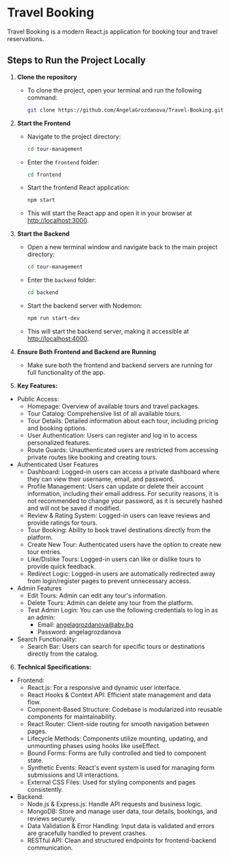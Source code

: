 # Travel Booking

Travel Booking is a modern React.js application for booking tour and travel reservations.

## Steps to Run the Project Locally

1. **Clone the repository**
   - To clone the project, open your terminal and run the following command:
     ```bash
     git clone https://github.com/AngelaGrozdanova/Travel-Booking.git
     ```

2. **Start the Frontend**
   - Navigate to the project directory:
     ```bash
     cd tour-management
     ```
   - Enter the `frontend` folder:
     ```bash
     cd frontend
     ```
   - Start the frontend React application:
     ```bash
     npm start
     ```
   - This will start the React app and open it in your browser at [http://localhost:3000](http://localhost:3000).

3. **Start the Backend**
   - Open a new terminal window and navigate back to the main project directory:
     ```bash
     cd tour-management
     ```
   - Enter the `backend` folder:
     ```bash
     cd backend
     ```
   - Start the backend server with Nodemon:
     ```bash
     npm run start-dev
     ```
   - This will start the backend server, making it accessible at [http://localhost:4000](http://localhost:4000).

4. **Ensure Both Frontend and Backend are Running**
   - Make sure both the frontend and backend servers are running for full functionality of the app.
  
5. **Key Features:**
 - Public Access:
   - Homepage: Overview of available tours and travel packages.
   - Tour Catalog: Comprehensive list of all available tours.
   - Tour Details: Detailed information about each tour, including pricing and booking options.
   - User Authentication: Users can register and log in to access personalized features.
   - Route Guards: Unauthenticated users are restricted from accessing private routes like booking and creating tours.
 - Authenticated User Features
   - Dashboard: Logged-in users can access a private dashboard where they can view their username, email, and password.
   - Profile Management: Users can update or delete their account information, including their email address. For security reasons, it is not recommended to change your password, as it is securely hashed and will not be saved if modified.
   - Review & Rating System: Logged-in users can leave reviews and provide ratings for tours.
   - Tour Booking: Ability to book travel destinations directly from the platform.
   - Create New Tour: Authenticated users have the option to create new tour entries.
   - Like/Dislike Tours: Logged-in users can like or dislike tours to provide quick feedback.
   - Redirect Logic: Logged-in users are automatically redirected away from login/register pages to prevent unnecessary access.
 - Admin Features
   - Edit Tours: Admin can edit any tour's information.
   - Delete Tours: Admin can delete any tour from the platform.
   - Test Admin Login: You can use the following credentials to log in as an admin:
       - Email: angelagrozdanova@abv.bg
       - Password: angelagrozdanova
 - Search Functionality:
   - Search Bar: Users can search for specific tours or destinations directly from the catalog.
  
6. **Technical Specifications:**
 - Frontend:
   - React.js: For a responsive and dynamic user interface.
   - React Hooks & Context API: Efficient state management and data flow.
   - Component-Based Structure: Codebase is modularized into reusable components for maintainability.
   - React Router: Client-side routing for smooth navigation between pages.
   - Lifecycle Methods: Components utilize mounting, updating, and unmounting phases using hooks like useEffect.
   - Bound Forms: Forms are fully controlled and tied to component state.
   - Synthetic Events: React's event system is used for managing form submissions and UI interactions.
   - External CSS Files: Used for styling components and pages consistently.
 - Backend:
   - Node.js & Express.js: Handle API requests and business logic.
   - MongoDB: Store and manage user data, tour details, bookings, and reviews securely.
   - Data Validation & Error Handling: Input data is validated and errors are gracefully handled to prevent crashes.
   - RESTful API: Clean and structured endpoints for frontend-backend communication.
